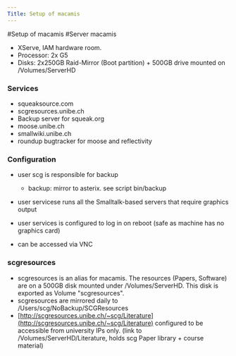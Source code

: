 ```yaml
---
Title: Setup of macamis
---
```

#Setup of macamis
#Server macamis


-  XServe, IAM hardware room. 
-  Processor: 2x G5
-  Disks: 2x250GB Raid-Mirror (Boot partition) \+ 500GB drive mounted on /Volumes/ServerHD

### Services

-  squeaksource.com
-  scgresources.unibe.ch
-  Backup server for squeak.org
-  moose.unibe.ch
-  smallwiki.unibe.ch
-  roundup bugtracker for moose and reflectivity

### Configuration


-  user scg is responsible for backup
	-  backup: mirror to asterix. see script bin/backup

-  user servicese runs all the Smalltalk-based servers that require graphics output
-  user services is configured to log in on reboot (safe as machine has no graphics card)
-  can be accessed via VNC

### scgresources


-  scgresources is an alias for macamis. The resources (Papers, Software) are on a 500GB disk mounted under /Volumes/ServerHD. This disk is exported as Volume "scgresources".
-  scgresources are mirrored daily to /Users/scg/NoBackup/SCGResources
-  [http://scgresources.unibe.ch/~scg/Literature](http://scgresources.unibe.ch/~scg/Literature) configured to be accessible from university IPs only. (link to /Volumes/ServerHD/Literature, holds scg Paper library \+ course material)
